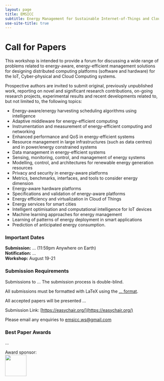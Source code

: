 ```yaml
---
layout: page
title: EMSICC
subtitle: Energy Management for Sustainable Internet-of-Things and Cloud Computing
use-site-title: true
---
```


# Call for Papers

This workshop is intended to provide a forum for discussing a wide range of problems related to energy-aware, energy-efficient management solutions for designing distributed computing platforms (software and hardware) for the IoT, Cyber-physical and Cloud Computing systems.

Prospective authors are invited to submit original, previously unpublished work, reporting on novel and significant research contributions, on-going research projects, experimental results and recent developments related to, but not limited to, the following topics:

- Energy-aware/energy harvesting scheduling algorithms using intelligence
- Adaptive middleware for energy-efficient computing
- Instrumentation and measurement of energy-efficient computing and networking
- Enhanced performance and QoS in energy-efficient systems
- Resource management in large infrastructures (such as data centres) and in power/energy constrained systems
- Data management in energy-efficient systems
- Sensing, monitoring, control, and management of energy systems
- Modelling, control, and architectures for renewable energy generation resources
- Privacy and security in energy-aware platforms
- Metrics, benchmarks, interfaces, and tools to consider energy dimension
- Energy-aware hardware platforms
- Specifications and validation of energy-aware platforms
- Energy efficiency and virtualization in Cloud of Things
- Energy services for smart cities
- Intelligent optimisation and computational intelligence for IoT devices
- Machine learning approaches for energy management
- Learning of patterns of energy deployment in smart applications
- Prediction of anticipated energy consumption.


### Important Dates 

**Submission:** ... (11:59pm Anywhere on Earth) <br>
**Notification:** ... <br>
**Workshop:** August 19-21

### Submission Requirements

Submissions to ... The submission process is double-blind.

All submissions must be formatted with LaTeX using the [... format](img/template.zip).

All accepted papers will be presented ...

Submission Link: [https://easychair.org/](https://easychair.org/)

Please email any enquiries to [emsicc.ws@gmail.com](mailto:emsicc.ws@gmail.com)

### Best Paper Awards
...

Award sponsor:<br>
<a href='https://www.cnam.fr/'><img src="{{site.url}}/2020/img/cnam.png" height="70px"></a>
